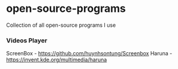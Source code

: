 # open-source-programs
Collection of all open-source programs I use

### Videos Player
ScreenBox - https://github.com/huynhsontung/Screenbox
Haruna - https://invent.kde.org/multimedia/haruna
